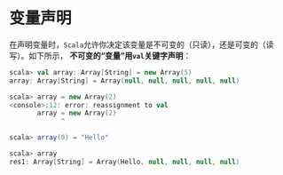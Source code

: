 变量声明
====================================================================
在声明变量时，`Scala`允许你决定该变量是不可变的（只读），还是可变的（读写）。如下所示，
**不可变的“变量”用`val`关键字声明**：
```scala
scala> val array: Array[String] = new Array(5)
array: Array[String] = Array(null, null, null, null, null)

scala> array = new Array(2)
<console>:12: error: reassignment to val
       array = new Array(2)
             ^

scala> array(0) = "Hello"

scala> array
res1: Array[String] = Array(Hello, null, null, null, null)
```

